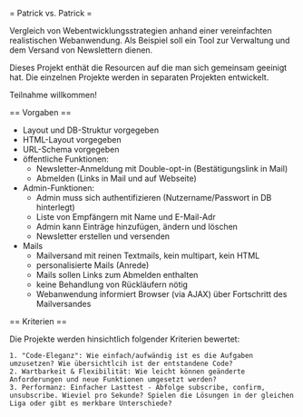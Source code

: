 = Patrick vs. Patrick =

Vergleich von Webentwicklungsstrategien anhand einer vereinfachten realistischen Webanwendung.
Als Beispiel soll ein Tool zur Verwaltung und dem Versand von Newslettern dienen.

Dieses Projekt enthät die Resourcen auf die man sich gemeinsam geeinigt hat. Die einzelnen Projekte werden in separaten Projekten entwickelt.

Teilnahme willkommen!

== Vorgaben ==

- Layout und DB-Struktur vorgegeben
- HTML-Layout vorgegeben
- URL-Schema vorgegeben
- öffentliche Funktionen:
	- Newsletter-Anmeldung mit Double-opt-in (Bestätigungslink in Mail)
	- Abmelden (Links in Mail und auf Webseite)
- Admin-Funktionen:
   	- Admin muss sich authentifizieren (Nutzername/Passwort in DB hinterlegt)
	- Liste von Empfängern mit Name und E-Mail-Adr
   	- Admin kann Einträge hinzufügen, ändern und löschen
	- Newsletter erstellen und versenden
- Mails
	- Mailversand mit reinen Textmails, kein multipart, kein HTML
	- personalisierte Mails (Anrede)
	- Mails sollen Links zum Abmelden enthalten
	- keine Behandlung von Rückläufern nötig
	- Webanwendung informiert Browser (via AJAX) über Fortschritt des Mailversandes

== Kriterien ==

Die Projekte werden hinsichtlich folgender Kriterien bewertet:

	1. "Code-Eleganz": Wie einfach/aufwändig ist es die Aufgaben umzusetzen? Wie übersichtlcih ist der entstandene Code?
	2. Wartbarkeit & Flexibilität: Wie leicht können geänderte Anforderungen und neue Funktionen umgesetzt werden?
	3. Performanz: Einfacher Lasttest - Abfolge subscribe, confirm, unsubscribe. Wieviel pro Sekunde? Spielen die Lösungen in der gleichen Liga oder gibt es merkbare Unterschiede?
